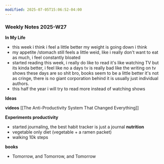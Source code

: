 ```yaml
---
modified: 2025-07-05T15:06:52-04:00
---
```


### Weekly Notes 2025-W27

**In My Life** 
- this week i think i feel a little better my weight is going down i think
- my appetite /stomach still feels a little weid, like i really don't want to eat as much, i feel constantly bloated
- started reading this week, i really do like to read it's like watching TV but its kinda better, i feel like no a days tv is really bad like the writing on tv shows these days are so shit bro, books seem to be a little better it's not as cringe, there is no giant corporation behind it is usually just individual authors. 
- this half the year i will try to read more instead of watching shows


**Ideas**
<!-- Capture the ideas or thoughts that spark excitement, and everything that pops into your head -->


**videos**
[[The Anti-Productivity System That Changed Everything]]


 **Experiments**
 **productivity**
 - started journaling, the best habit tracker is just a journal
**nutrition**
- vegetable only diet (vegetable + a ramen packet) 
- walking 10k steps 

**books**
- Tomorrow, and Tomorrow, and Tomorrow
